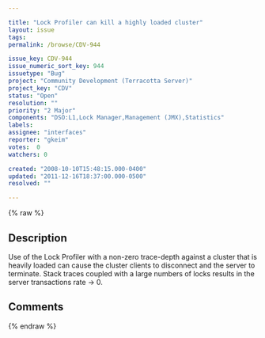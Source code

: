 ```yaml
---

title: "Lock Profiler can kill a highly loaded cluster"
layout: issue
tags: 
permalink: /browse/CDV-944

issue_key: CDV-944
issue_numeric_sort_key: 944
issuetype: "Bug"
project: "Community Development (Terracotta Server)"
project_key: "CDV"
status: "Open"
resolution: ""
priority: "2 Major"
components: "DSO:L1,Lock Manager,Management (JMX),Statistics"
labels: 
assignee: "interfaces"
reporter: "gkeim"
votes:  0
watchers: 0

created: "2008-10-10T15:48:15.000-0400"
updated: "2011-12-16T18:37:00.000-0500"
resolved: ""

---
```




{% raw %}



## Description

<div markdown="1" class="description">

Use of the Lock Profiler with a non-zero trace-depth against a cluster that is heavily loaded can cause the cluster clients to disconnect and the server to terminate.  Stack traces coupled with a large numbers of locks results in the server transactions rate -> 0.


</div>

## Comments



{% endraw %}
